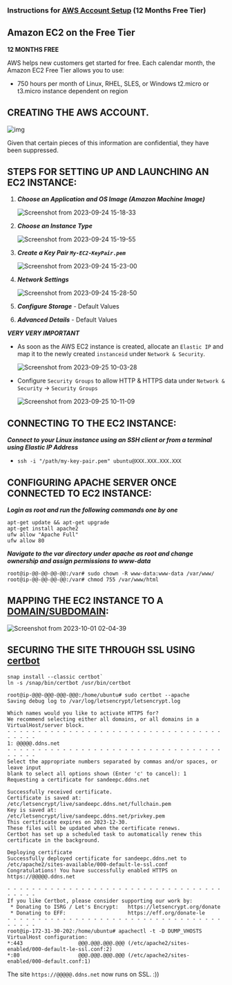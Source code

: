 ### Instructions for [AWS Account Setup](https://aws.amazon.com/pm/ec2/) (12 Months Free Tier) 

## Amazon EC2 on the Free Tier

**12 MONTHS FREE**

AWS helps new customers get started for free. Each calendar month, the Amazon EC2 Free Tier allows you to use:

- 750 hours per month of Linux, RHEL, SLES, or Windows t2.micro or t3.micro instance dependent on region


## CREATING THE AWS ACCOUNT.

![img](https://github.com/sndpchatterjee07/AWS-EC2-SETUP/assets/3818950/5174c7bc-8566-4162-9717-79dccb89fbfd)




Given that certain pieces of this information are confidential, they have been suppressed.


## STEPS FOR SETTING UP AND LAUNCHING AN EC2 INSTANCE:

1. ***Choose an Application and OS Image (Amazon Machine Image)***

    ![Screenshot from 2023-09-24 15-18-33](https://github.com/sndpchatterjee07/AWS-EC2-SETUP/assets/3818950/5ab2968f-6667-4701-9121-f0a8452d8e53)


2. ***Choose an Instance Type***

    ![Screenshot from 2023-09-24 15-19-55](https://github.com/sndpchatterjee07/AWS-EC2-SETUP/assets/3818950/975a4ca3-a3b7-488e-9b63-2cc7e42531d4)




3. ***Create a Key Pair `My-EC2-KeyPair.pem`***
    
      ![Screenshot from 2023-09-24 15-23-00](https://github.com/sndpchatterjee07/AWS-EC2-SETUP/assets/3818950/16c0fbc3-e29a-47f0-ae8a-dff80a025f76)
  

    
4. ***Network Settings***

    ![Screenshot from 2023-09-24 15-28-50](https://github.com/sndpchatterjee07/AWS-EC2-SETUP/assets/3818950/d501e1e2-170d-45c5-9037-f6c72e251c53)



5. ***Configure Storage*** - Default Values

6. ***Advanced Details*** - Default Values


***VERY VERY IMPORTANT*** 

- As soon as the AWS EC2 instance is created, allocate an `Elastic IP` and map it to the newly created `instanceid` under `Network & Security`.

   ![Screenshot from 2023-09-25 10-03-28](https://github.com/sndpchatterjee07/AWS-EC2-SETUP/assets/3818950/67352af8-2670-4d2b-b4bc-ff2ef47670fe)
 

- Configure `Security Groups` to allow HTTP & HTTPS data under `Network & Security` -> `Security Groups`

   ![Screenshot from 2023-09-25 10-11-09](https://github.com/sndpchatterjee07/AWS-EC2-SETUP/assets/3818950/e96b8740-7631-4915-a61f-5715a34efed3)
 



## CONNECTING TO THE EC2 INSTANCE:

***Connect to your Linux instance using an SSH client or from a terminal using Elastic IP Address***
  
 - `ssh -i "/path/my-key-pair.pem" ubuntu@XXX.XXX.XXX.XXX`


## CONFIGURING APACHE SERVER ONCE CONNECTED TO EC2 INSTANCE:

***Login as root and run the following commands one by one***

    apt-get update && apt-get upgrade
    apt-get install apache2
    ufw allow "Apache Full"
    ufw allow 80

***Navigate to the var directory under apache as root and change ownership and assign permissions to www-data***

    root@ip-@@-@@-@@-@@:/var# sudo chown -R www-data:www-data /var/www/
    root@ip-@@-@@-@@-@@:/var# chmod 755 /var/www/html 


## MAPPING THE EC2 INSTANCE TO A [DOMAIN/SUBDOMAIN](https://my.noip.com/):

![Screenshot from 2023-10-01 02-04-39](https://github.com/sndpchatterjee07/AWS-EC2-SETUP/assets/3818950/67a5d263-a3f0-4cc8-a5aa-261d5e472591)


## SECURING THE SITE THROUGH SSL USING [certbot](https://certbot.eff.org/instructions?ws=apache&os=ubuntufocal)

```
snap install --classic certbot`
ln -s /snap/bin/certbot /usr/bin/certbot

root@ip-@@@-@@@-@@@-@@@:/home/ubuntu# sudo certbot --apache
Saving debug log to /var/log/letsencrypt/letsencrypt.log

Which names would you like to activate HTTPS for?
We recommend selecting either all domains, or all domains in a VirtualHost/server block.
- - - - - - - - - - - - - - - - - - - - - - - - - - - - - - - - - - - - - - - -
1: @@@@@.ddns.net
- - - - - - - - - - - - - - - - - - - - - - - - - - - - - - - - - - - - - - - -
Select the appropriate numbers separated by commas and/or spaces, or leave input
blank to select all options shown (Enter 'c' to cancel): 1
Requesting a certificate for sandeepc.ddns.net

Successfully received certificate.
Certificate is saved at: /etc/letsencrypt/live/sandeepc.ddns.net/fullchain.pem
Key is saved at:         /etc/letsencrypt/live/sandeepc.ddns.net/privkey.pem
This certificate expires on 2023-12-30.
These files will be updated when the certificate renews.
Certbot has set up a scheduled task to automatically renew this certificate in the background.

Deploying certificate
Successfully deployed certificate for sandeepc.ddns.net to /etc/apache2/sites-available/000-default-le-ssl.conf
Congratulations! You have successfully enabled HTTPS on https://@@@@@.ddns.net

- - - - - - - - - - - - - - - - - - - - - - - - - - - - - - - - - - - - - - - -
If you like Certbot, please consider supporting our work by:
 * Donating to ISRG / Let's Encrypt:   https://letsencrypt.org/donate
 * Donating to EFF:                    https://eff.org/donate-le
- - - - - - - - - - - - - - - - - - - - - - - - - - - - - - - - - - - - - - - -
root@ip-172-31-30-202:/home/ubuntu# apachectl -t -D DUMP_VHOSTS
VirtualHost configuration:
*:443                  @@@.@@@.@@@.@@@ (/etc/apache2/sites-enabled/000-default-le-ssl.conf:2)
*:80                   @@@.@@@.@@@.@@@ (/etc/apache2/sites-enabled/000-default.conf:1)
```



The site `https://@@@@@.ddns.net` now runs on SSL. :))







